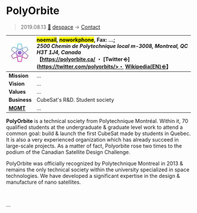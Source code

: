 # PolyOrbite
> 2019.08.13 [🚀](../../index/index.md) [despace](../index.md) → [Contact](../contact.md)

|[![](../f/con/p/polyorbite_logo1_thumb.jpg)](../f/con/p/polyorbite_logo1.png)|<mark>noemail</mark>, <mark>noworkphone</mark>, Fax: …;<br> *2500 Chemin de Polytechnique local m-3008, Montreal, QC H3T 1J4, Canada*<br> 【<https://polyorbite.ca/> ・ [Twitter ⎆](https://twitter.com/polyorbits/>・ [Wikipedia(EN) ⎆](https://en.wikipedia.org/wiki/Montreal_Student_Space_Associations)】|
|:--|:--|
|**Mission**|…|
|**Vision**|…|
|**Values**|…|
|**Business**|CubeSat's R&D. Student society|
|**[MGMT](../mgmt.md)**|…|

**PolyOrbite** is a technical society from Polytechnique Montréal. Within it, 70 qualified students at the undergraduate & graduate level work to attend a common goal: build & launch the first CubeSat made by students in Quebec. It is also a very experienced organization which has already succeed in large-scale projects. As a matter of fact, Polyorbite rose two times to the podium of the Canadian Satellite Design Challenge.

PolyOrbite was officially recognized by Polytechnique Montreal in 2013 & remains the only technical society within the university specialized in space technologies. We have developed a significant expertise in the design & manufacture of nano satellites.

<p style="page-break-after:always"> </p>

…

